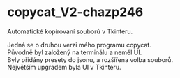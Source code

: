 # copycat_V2-chazp246
Automatické kopírovaní souborů v Tkinteru.

Jedná se o druhou verzi mého programu copycat.<br>
Původně byl založený na terminálu a neměl UI.<br>
Byly přidány presety do jsonu, a rozšířena volba souborů.<br>
Největším upgradem byla UI v Tkinteru.

